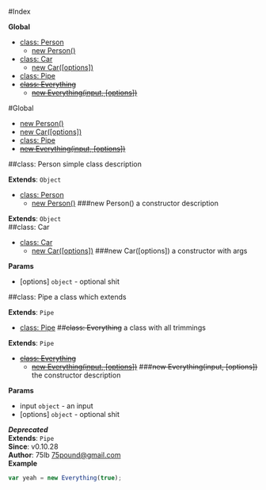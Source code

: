 #Index

**Global**

* [class: Person](#Person)
  * [new Person()](#Person)
* [class: Car](#Car)
  * [new Car([options])](#Car)
* [class: Pipe](#Pipe)
* [~~class: Everything~~](#Everything)
  * [~~new Everything(input, [options])~~](#Everything)

#Global
* [new Person()](#Person)
* [new Car([options])](#Car)
* [class: Pipe](#Pipe)
* [~~new Everything(input, [options])~~](#Everything)

<a name="Person"></a>
##class: Person
simple class description

**Extends**: `Object`  
* [class: Person](#Person)
  * [new Person()](#Person)
<a name="Person"></a>
###new Person()
a constructor description

**Extends**: `Object`  
<a name="Car"></a>
##class: Car
* [class: Car](#Car)
  * [new Car([options])](#Car)
<a name="Car"></a>
###new Car([options])
a constructor with args

**Params**

- [options] `object` - optional shit

<a name="Pipe"></a>
##class: Pipe
a class which extends

**Extends**: `Pipe`  
* [class: Pipe](#Pipe)
<a name="Everything"></a>
##~~class: Everything~~
a class with all trimmings

**Extends**: `Pipe`  
* [~~class: Everything~~](#Everything)
  * [~~new Everything(input, [options])~~](#Everything)
<a name="Everything"></a>
###~~new Everything(input, [options])~~
the constructor description

**Params**

- input `object` - an input
- [options] `object` - optional shit

***Deprecated***  
**Extends**: `Pipe`  
**Since**: v0.10.28  
**Author**: 75lb <75pound@gmail.com>  
**Example**  
```js
var yeah = new Everything(true);
```

